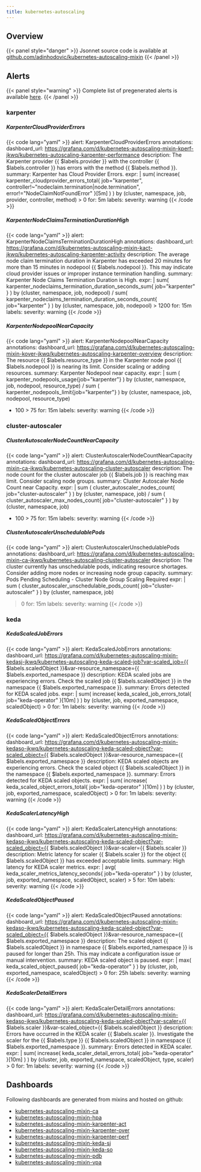 ```yaml
---
title: kubernetes-autoscaling
---
```


## Overview



{{< panel style="danger" >}}
Jsonnet source code is available at [github.com/adinhodovic/kubernetes-autoscaling-mixin](https://github.com/adinhodovic/kubernetes-autoscaling-mixin)
{{< /panel >}}

## Alerts

{{< panel style="warning" >}}
Complete list of pregenerated alerts is available [here](https://github.com/monitoring-mixins/website/blob/master/assets/kubernetes-autoscaling/alerts.yaml).
{{< /panel >}}

### karpenter

##### KarpenterCloudProviderErrors

{{< code lang="yaml" >}}
alert: KarpenterCloudProviderErrors
annotations:
  dashboard_url: https://grafana.com/d/kubernetes-autoscaling-mixin-kperf-jkwq/kubernetes-autoscaling-karpenter-performance
  description: The Karpenter provider {{ $labels.provider }} with the controller {{
    $labels.controller }} has errors with the method {{ $labels.method }}.
  summary: Karpenter has Cloud Provider Errors.
expr: |
  sum(
    increase(
      karpenter_cloudprovider_errors_total{
        job="karpenter",
        controller!~"nodeclaim.termination|node.termination",
        error!="NodeClaimNotFoundError"
      }[5m]
    )
  ) by (cluster, namespace, job, provider, controller, method) > 0
for: 5m
labels:
  severity: warning
{{< /code >}}
 
##### KarpenterNodeClaimsTerminationDurationHigh

{{< code lang="yaml" >}}
alert: KarpenterNodeClaimsTerminationDurationHigh
annotations:
  dashboard_url: https://grafana.com/d/kubernetes-autoscaling-mixin-kact-jkwq/kubernetes-autoscaling-karpenter-activity
  description: The average node claim termination duration in Karpenter has exceeded
    20 minutes for more than 15 minutes in nodepool {{ $labels.nodepool }}. This may
    indicate cloud provider issues or improper instance termination handling.
  summary: Karpenter Node Claims Termination Duration is High.
expr: |
  sum(
    karpenter_nodeclaims_termination_duration_seconds_sum{
      job="karpenter"
    }
  ) by (cluster, namespace, job, nodepool)
  /
  sum(
    karpenter_nodeclaims_termination_duration_seconds_count{
      job="karpenter"
    }
  ) by (cluster, namespace, job, nodepool) > 1200
for: 15m
labels:
  severity: warning
{{< /code >}}
 
##### KarpenterNodepoolNearCapacity

{{< code lang="yaml" >}}
alert: KarpenterNodepoolNearCapacity
annotations:
  dashboard_url: https://grafana.com/d/kubernetes-autoscaling-mixin-kover-jkwq/kubernetes-autoscaling-karpenter-overview
  description: The resource {{ $labels.resource_type }} in the Karpenter node pool
    {{ $labels.nodepool }} is nearing its limit. Consider scaling or adding resources.
  summary: Karpenter Nodepool near capacity.
expr: |
  sum (
    karpenter_nodepools_usage{job="karpenter"}
  ) by (cluster, namespace, job, nodepool, resource_type)
  /
  sum (
    karpenter_nodepools_limit{job="karpenter"}
  ) by (cluster, namespace, job, nodepool, resource_type)
  * 100 > 75
for: 15m
labels:
  severity: warning
{{< /code >}}
 
### cluster-autoscaler

##### ClusterAutoscalerNodeCountNearCapacity

{{< code lang="yaml" >}}
alert: ClusterAutoscalerNodeCountNearCapacity
annotations:
  dashboard_url: https://grafana.com/d/kubernetes-autoscaling-mixin-ca-jkwq/kubernetes-autoscaling-cluster-autoscaler
  description: The node count for the cluster autoscaler job {{ $labels.job }} is
    reaching max limit. Consider scaling node groups.
  summary: Cluster Autoscaler Node Count near Capacity.
expr: |
  sum (
    cluster_autoscaler_nodes_count{
      job="cluster-autoscaler"
    }
  ) by (cluster, namespace, job)
  /
  sum (
    cluster_autoscaler_max_nodes_count{
      job="cluster-autoscaler"
    }
  ) by (cluster, namespace, job)
  * 100 > 75
for: 15m
labels:
  severity: warning
{{< /code >}}
 
##### ClusterAutoscalerUnschedulablePods

{{< code lang="yaml" >}}
alert: ClusterAutoscalerUnschedulablePods
annotations:
  dashboard_url: https://grafana.com/d/kubernetes-autoscaling-mixin-ca-jkwq/kubernetes-autoscaling-cluster-autoscaler
  description: The cluster currently has unschedulable pods, indicating resource shortages.
    Consider adding more nodes or increasing node group capacity.
  summary: Pods Pending Scheduling - Cluster Node Group Scaling Required
expr: |
  sum (
    cluster_autoscaler_unschedulable_pods_count{
      job="cluster-autoscaler"
    }
  ) by (cluster, namespace, job)
  > 0
for: 15m
labels:
  severity: warning
{{< /code >}}
 
### keda

##### KedaScaledJobErrors

{{< code lang="yaml" >}}
alert: KedaScaledJobErrors
annotations:
  dashboard_url: https://grafana.com/d/kubernetes-autoscaling-mixin-kedasj-jkwq/kubernetes-autoscaling-keda-scaled-job?var-scaled_job={{
    $labels.scaledObject }}&var-resource_namespace={{ $labels.exported_namespace }}
  description: KEDA scaled jobs are experiencing errors. Check the scaled job {{ $labels.scaledObject
    }} in the namespace {{ $labels.exported_namespace }}.
  summary: Errors detected for KEDA scaled jobs.
expr: |
  sum(
    increase(
      keda_scaled_job_errors_total{
        job="keda-operator"
      }[10m]
    )
  ) by (cluster, job, exported_namespace, scaledObject) > 0
for: 1m
labels:
  severity: warning
{{< /code >}}
 
##### KedaScaledObjectErrors

{{< code lang="yaml" >}}
alert: KedaScaledObjectErrors
annotations:
  dashboard_url: https://grafana.com/d/kubernetes-autoscaling-mixin-kedaso-jkwq/kubernetes-autoscaling-keda-scaled-object?var-scaled_object={{
    $labels.scaledObject }}&var-resource_namespace={{ $labels.exported_namespace }}
  description: KEDA scaled objects are experiencing errors. Check the scaled object
    {{ $labels.scaledObject }} in the namespace {{ $labels.exported_namespace }}.
  summary: Errors detected for KEDA scaled objects.
expr: |
  sum(
    increase(
      keda_scaled_object_errors_total{
        job="keda-operator"
      }[10m]
    )
  ) by (cluster, job, exported_namespace, scaledObject) > 0
for: 1m
labels:
  severity: warning
{{< /code >}}
 
##### KedaScalerLatencyHigh

{{< code lang="yaml" >}}
alert: KedaScalerLatencyHigh
annotations:
  dashboard_url: https://grafana.com/d/kubernetes-autoscaling-mixin-kedaso-jkwq/kubernetes-autoscaling-keda-scaled-object?var-scaled_object={{
    $labels.scaledObject }}&var-scaler={{ $labels.scaler }}
  description: Metric latency for scaler {{ $labels.scaler }} for the object {{ $labels.scaledObject
    }} has exceeded acceptable limits.
  summary: High latency for KEDA scaler metrics.
expr: |
  avg(
    keda_scaler_metrics_latency_seconds{
      job="keda-operator"
    }
  ) by (cluster, job, exported_namespace, scaledObject, scaler) > 5
for: 10m
labels:
  severity: warning
{{< /code >}}
 
##### KedaScaledObjectPaused

{{< code lang="yaml" >}}
alert: KedaScaledObjectPaused
annotations:
  dashboard_url: https://grafana.com/d/kubernetes-autoscaling-mixin-kedaso-jkwq/kubernetes-autoscaling-keda-scaled-object?var-scaled_object={{
    $labels.scaledObject }}&var-resource_namespace={{ $labels.exported_namespace }}
  description: The scaled object {{ $labels.scaledObject }} in namespace {{ $labels.exported_namespace
    }} is paused for longer than 25h. This may indicate a configuration issue or manual
    intervention.
  summary: KEDA scaled object is paused.
expr: |
  max(
    keda_scaled_object_paused{
      job="keda-operator"
    }
  ) by (cluster, job, exported_namespace, scaledObject) > 0
for: 25h
labels:
  severity: warning
{{< /code >}}
 
##### KedaScalerDetailErrors

{{< code lang="yaml" >}}
alert: KedaScalerDetailErrors
annotations:
  dashboard_url: https://grafana.com/d/kubernetes-autoscaling-mixin-kedaso-jkwq/kubernetes-autoscaling-keda-scaled-object?var-scaler={{
    $labels.scaler }}&var-scaled_object={{ $labels.scaledObject }}
  description: Errors have occurred in the KEDA scaler {{ $labels.scaler }}. Investigate
    the scaler for the {{ $labels.type }} {{ $labels.scaledObject }} in namespace
    {{ $labels.exported_namespace }}.
  summary: Errors detected in KEDA scaler.
expr: |
  sum(
    increase(
      keda_scaler_detail_errors_total{
        job="keda-operator"
      }[10m]
    )
  ) by (cluster, job, exported_namespace, scaledObject, type, scaler) > 0
for: 1m
labels:
  severity: warning
{{< /code >}}
 
## Dashboards
Following dashboards are generated from mixins and hosted on github:


- [kubernetes-autoscaling-mixin-ca](https://github.com/monitoring-mixins/website/blob/master/assets/kubernetes-autoscaling/dashboards/kubernetes-autoscaling-mixin-ca.json)
- [kubernetes-autoscaling-mixin-hpa](https://github.com/monitoring-mixins/website/blob/master/assets/kubernetes-autoscaling/dashboards/kubernetes-autoscaling-mixin-hpa.json)
- [kubernetes-autoscaling-mixin-karpenter-act](https://github.com/monitoring-mixins/website/blob/master/assets/kubernetes-autoscaling/dashboards/kubernetes-autoscaling-mixin-karpenter-act.json)
- [kubernetes-autoscaling-mixin-karpenter-over](https://github.com/monitoring-mixins/website/blob/master/assets/kubernetes-autoscaling/dashboards/kubernetes-autoscaling-mixin-karpenter-over.json)
- [kubernetes-autoscaling-mixin-karpenter-perf](https://github.com/monitoring-mixins/website/blob/master/assets/kubernetes-autoscaling/dashboards/kubernetes-autoscaling-mixin-karpenter-perf.json)
- [kubernetes-autoscaling-mixin-keda-sj](https://github.com/monitoring-mixins/website/blob/master/assets/kubernetes-autoscaling/dashboards/kubernetes-autoscaling-mixin-keda-sj.json)
- [kubernetes-autoscaling-mixin-keda-so](https://github.com/monitoring-mixins/website/blob/master/assets/kubernetes-autoscaling/dashboards/kubernetes-autoscaling-mixin-keda-so.json)
- [kubernetes-autoscaling-mixin-pdb](https://github.com/monitoring-mixins/website/blob/master/assets/kubernetes-autoscaling/dashboards/kubernetes-autoscaling-mixin-pdb.json)
- [kubernetes-autoscaling-mixin-vpa](https://github.com/monitoring-mixins/website/blob/master/assets/kubernetes-autoscaling/dashboards/kubernetes-autoscaling-mixin-vpa.json)
